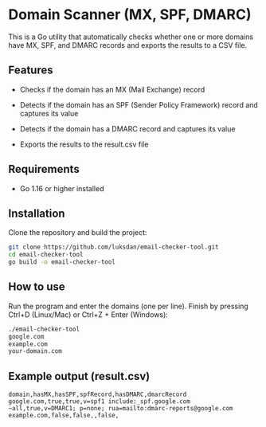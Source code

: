 # Domain Scanner (MX, SPF, DMARC)
This is a Go utility that automatically checks whether one or more domains have MX, SPF, and DMARC records and exports the results to a CSV file.

## Features
- Checks if the domain has an MX (Mail Exchange) record

- Detects if the domain has an SPF (Sender Policy Framework) record and captures its value

- Detects if the domain has a DMARC record and captures its value

- Exports the results to the result.csv file

## Requirements
- Go 1.16 or higher installed

## Installation
Clone the repository and build the project:
```bash
git clone https://github.com/luksdan/email-checker-tool.git
cd email-checker-tool
go build -o email-checker-tool
```
## How to use
Run the program and enter the domains (one per line). Finish by pressing Ctrl+D (Linux/Mac) or Ctrl+Z + Enter (Windows):
```bash
./email-checker-tool
google.com
example.com
your-domain.com
```
## Example output (result.csv)
```csv
domain,hasMX,hasSPF,spfRecord,hasDMARC,dmarcRecord
google.com,true,true,v=spf1 include:_spf.google.com ~all,true,v=DMARC1; p=none; rua=mailto:dmarc-reports@google.com
example.com,false,false,,false,
```